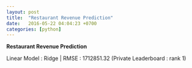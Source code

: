 ```yaml
---
layout: post
title:  "Restaurant Revenue Prediction"
date:   2016-05-22 04:04:23 +0700
categories: [python]
---
```


**Restaurant Revenue Prediction** 

Linear Model : Ridge | RMSE : 1712851.32 (Private Leaderboard : rank 1) 




